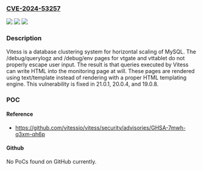 ### [CVE-2024-53257](https://cve.mitre.org/cgi-bin/cvename.cgi?name=CVE-2024-53257)
![](https://img.shields.io/static/v1?label=Product&message=vitess&color=blue)
![](https://img.shields.io/static/v1?label=Version&message=%3D%20%3E%3D%200.21.0-rc1%2C%20%3C%2021.0.1%20&color=brighgreen)
![](https://img.shields.io/static/v1?label=Vulnerability&message=CWE-79%3A%20Improper%20Neutralization%20of%20Input%20During%20Web%20Page%20Generation%20('Cross-site%20Scripting')&color=brighgreen)

### Description

Vitess is a database clustering system for horizontal scaling of MySQL. The /debug/querylogz and /debug/env pages for vtgate and vttablet do not properly escape user input. The result is that queries executed by Vitess can write HTML into the monitoring page at will. These pages are rendered using text/template instead of rendering with a proper HTML templating engine. This vulnerability is fixed in 21.0.1, 20.0.4, and 19.0.8.

### POC

#### Reference
- https://github.com/vitessio/vitess/security/advisories/GHSA-7mwh-q3xm-qh6p

#### Github
No PoCs found on GitHub currently.

